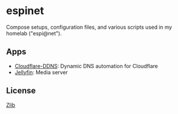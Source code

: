 # espinet

Compose setups, configuration files, and various scripts used in my homelab ("espi@net").

## Apps

- [Cloudflare-DDNS](./apps/cloudflare-ddns/): Dynamic DNS automation for Cloudflare
- [Jellyfin](./apps/jellyfin/): Media server

## License

[Zlib][license]

[license]: LICENSE.md "Zlib"
